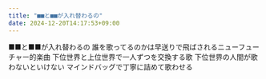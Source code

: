 ```yaml
---
title: "■■と■■が入れ替わるの"
date: 2024-12-20T14:17:53+09:00
---
```

■■と■■が入れ替わるの
誰を歌ってるのかは早送りで飛ばされるニューフューチャー的楽曲
下位世界と上位世界で一人ずつを交換する歌
下位世界の人間が歌わないといけない
マインドバッグで丁寧に詰めて歌わせる

